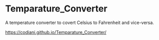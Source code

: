 # Temparature_Converter
A temperature converter to covert Celsius to Fahrenheit  and vice-versa.


https://codiani.github.io/Temparature_Converter/
